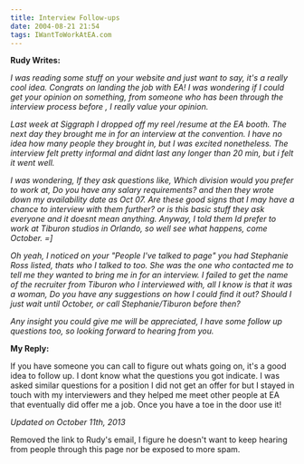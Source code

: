 ```yaml
---
title: Interview Follow-ups
date: 2004-08-21 21:54
tags: IWantToWorkAtEA.com
---
```

**Rudy Writes:**

*I was reading some stuff on your website and just want to say, it's a really cool idea. Congrats on landing the job with EA! I was wondering if I could get your opinion on something, from someone who has been through the interview process before , I really value your opinion.*

*Last week at Siggraph I dropped off my reel /resume at the EA booth. The next day they brought me in for an interview at the convention. I have no idea how many people they brought in, but I was excited nonetheless. The interview felt pretty informal and didnt last any longer than 20 min, but i felt it went well.*

*I was wondering, If they ask questions like, Which division would you prefer to work at, Do you have any salary requirements? and then they wrote down my availability date as Oct 07. Are these good signs that I may have a chance to interview with them further? or is this basic stuff they ask everyone and it doesnt mean anything. Anyway, I told them Id prefer to work at Tiburon studios in Orlando, so well see what happens, come October. =]*

*Oh yeah, I noticed on your "People I've talked to page" you had Stephanie Ross listed, thats who I talked to too. She was the one who contacted me to tell me they wanted to bring me in for an interview. I failed to get the name of the recruiter from Tiburon who I interviewed with, all I know is that it was a woman, Do you have any suggestions on how I could find it out? Should I just wait until October, or call Stephanie/Tiburon before then?*

*Any insight you could give me will be appreciated, I have some follow up questions too, so looking forward to hearing from you.*

**My Reply:**

If you have someone you can call to figure out whats going on, it's a good idea to follow up. I dont know what the questions you got indicate. I was asked similar questions for a position I did not get an offer for but I stayed in touch with my interviewers and they helped me meet other people at EA that eventually did offer me a job. Once you have a toe in the door use it!

*Updated on October 11th, 2013*

Removed the link to Rudy's email, I figure he doesn't want to keep hearing from people through this page nor be exposed to more spam.
